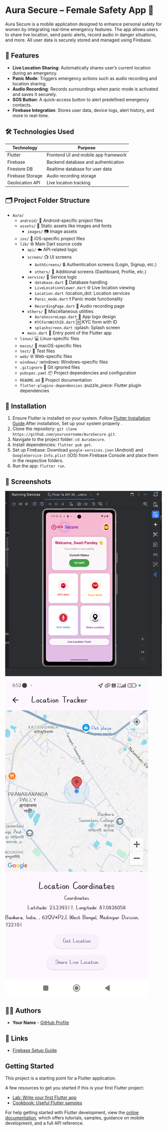 # Aura Secure – Female Safety App 🚨

Aura Secure is a mobile application designed to enhance personal safety for women by integrating real-time emergency features. The app allows users to share live location, send panic alerts, record audio in danger situations, and more. All user data is securely stored and managed using Firebase.

## 📱 Features

- **Live Location Sharing**: Automatically shares user’s current location during an emergency.
- **Panic Mode**: Triggers emergency actions such as audio recording and location sharing.
- **Audio Recording**: Records surroundings when panic mode is activated and saves it securely.
- **SOS Button**: A quick-access button to alert predefined emergency contacts.
- **Firebase Integration**: Stores user data, device logs, alert history, and more in real-time.

## 🛠️ Technologies Used

| Technology      | Purpose                              |
|----------------|--------------------------------------|
| Flutter         | Frontend UI and mobile app framework |
| Firebase        | Backend database and authentication  |
| Firestore DB    | Realtime database for user data      |
| Firebase Storage| Audio recording storage              |
| Geolocation API | Live location tracking               |


## 🗂️ Project Folder Structure


- `Aura/`
  - `android/` :rocket: Android-specific project files
  - `assets/` :art: Static assets like images and fonts
    - `images/` :camera: Image assets
  - `ios/` :apple: iOS-specific project files
  - `lib/` :gear: Main Dart source code
    - `api/` :cloud: API-related logic
    - `screen/` :tv: UI screens
      - `AuthScreens/` :lock: Authentication screens (Login, Signup, etc.)
      - `others/` :page_facing_up: Additional screens (Dashboard, Profile, etc.)
    - `service/` :wrench: Service logic
      - `database.dart` :floppy_disk: Database handling
      - `LiveLocationViewer.dart` :globe_with_meridians: Live location viewing
      - `Location.dart` :location_dot: Location services
      - `Panic_mode.dart` :exclamation: Panic mode functionality
      - `RecordingPage.dart` :microphone: Audio recording page
    - `others/` :pencil: Miscellaneous utilities
      - `AuraSecureLogo.dart` :art: App logo design
      - `KYCFormWithID.dart` :id: KYC form with ID
      - `splashscreen.dart` :splash: Splash screen
    - `main.dart` :rocket: Entry point of the Flutter app
  - `linux/` :computer: Linux-specific files
  - `macos/` :apple: macOS-specific files
  - `test/` :test_tube: Test files
  - `web/` :globe_with_meridians: Web-specific files
  - `windows/` :windows: Windows-specific files
  - `.gitignore` :no_entry_sign: Git ignored files
  - `pubspec.yaml` :package: Project dependencies and configuration
  - `README.md` :book: Project documentation
  - `flutter-plugins-dependencies` :puzzle_piece: Flutter plugin dependencies


## 🔧 Installation

1. Ensure Flutter is installed on your system. Follow [Flutter Installation Guide](https://flutter.dev/docs/get-started/install).After installation, Set up your system properly .
2. Clone the repository: `git clone https://github.com/yourusername/AuraSecure.git`.
3. Navigate to the project folder: `cd AuraSecure`.
4. Install dependencies: `flutter pub get`.
5. Set up Firebase: Download `google-services.json` (Android) and `GoogleService-Info.plist` (iOS) from Firebase Console and place them in the respective folders.
6. Run the app: `flutter run`.

## 📸 Screenshots

![Panic Mode](https://github.com/codermeghagithub/Project_Female_safety/blob/40c0cd44f03fb8f5b97a31f8504ec336731bc7e0/dashbord_github.png)
![Location Sharing](https://github.com/codermeghagithub/Project_Female_safety/blob/8b498a2ccf02c8bd0d47975e479dcc6a17626e1f/locationgithub.png)


## 🧑‍💻 Authors

- **Your Name** - [GitHub Profile](https://github.com/codermeghagithub)


## 🔗 Links

- [Firebase Setup Guide](https://firebase.google.com/docs)

## Getting Started

This project is a starting point for a Flutter application.

A few resources to get you started if this is your first Flutter project:

- [Lab: Write your first Flutter app](https://docs.flutter.dev/get-started/codelab)
- [Cookbook: Useful Flutter samples](https://docs.flutter.dev/cookbook)

For help getting started with Flutter development, view the
[online documentation](https://docs.flutter.dev/), which offers tutorials,
samples, guidance on mobile development, and a full API reference.


